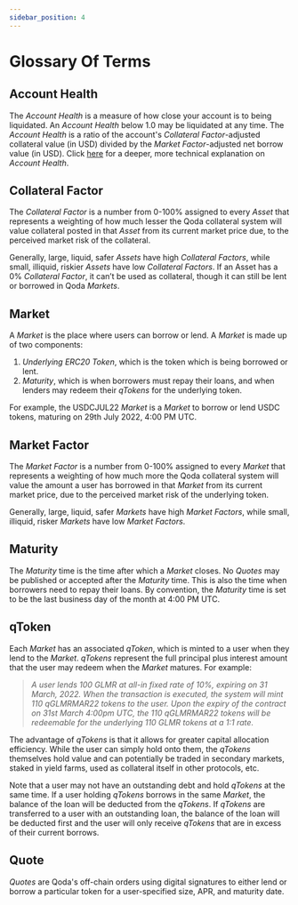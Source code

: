 ```yaml
---
sidebar_position: 4
---
```


# Glossary Of Terms

## Account Health

The *Account Health* is a measure of how close your account is to being liquidated. An *Account Health* below 1.0 may be liquidated at any time. The *Account Health* is a ratio of the account's *Collateral Factor*-adjusted collateral value (in USD) divided by the *Market Factor*-adjusted net borrow value (in USD). Click [here](/whitepaper/qoda-protocol#25-collateral-management) for a deeper, more technical explanation on *Account Health*. 

## Collateral Factor

The *Collateral Factor* is a number from 0-100% assigned to every *Asset* that represents a weighting of how much lesser the Qoda collateral system will value collateral posted in that *Asset* from its current market price due, to the perceived market risk of the collateral.

Generally, large, liquid, safer *Assets* have high *Collateral Factors*, while small, illiquid, riskier *Assets* have low *Collateral Factors*. If an Asset has a 0% *Collateral Factor*, it can’t be used as collateral, though it can still be lent or borrowed in Qoda *Markets*.

## Market

A *Market* is the place where users can borrow or lend. A *Market* is made up of two components:

1. *Underlying ERC20 Token*, which is the token which is being borrowed or lent.
2. *Maturity*, which is when borrowers must repay their loans, and when lenders may redeem their *qTokens* for the underlying token.

For example, the USDCJUL22 *Market* is a *Market* to borrow or lend USDC tokens, maturing on 29th July 2022, 4:00 PM UTC.

## Market Factor

The *Market Factor* is a number from 0-100% assigned to every *Market* that represents a weighting of how much more the Qoda collateral system will value the amount a user has borrowed in that *Market* from its current market price, due to the perceived market risk of the underlying token.

Generally, large, liquid, safer *Markets* have high *Market Factors*, while small, illiquid, risker *Markets* have low *Market Factors*.

## Maturity

The *Maturity* time is the time after which a *Market* closes. No *Quotes* may be published or accepted after the *Maturity* time. This is also the time when borrowers need to repay their loans. By convention, the *Maturity* time is set to be the last business day of the month at 4:00 PM UTC.

## qToken

Each *Market* has an associated *qToken*, which is minted to a user when they lend to the *Market*. *qTokens* represent the full principal plus interest amount that the user may redeem when the *Market* matures. For example: 

> *A user lends 100 GLMR at all-in fixed rate of 10%, expiring on 31 March, 2022. When the transaction is executed, the system will mint 110 qGLMRMAR22 tokens to the user. Upon the expiry of the contract on 31st March 4:00pm UTC, the 110 qGLMRMAR22 tokens will be redeemable for the underlying 110 GLMR tokens at a 1:1 rate.*

The advantage of *qTokens* is that it allows for greater capital allocation efficiency. While the user can simply hold onto them, the *qTokens* themselves hold value and can potentially be traded in secondary markets, staked in yield farms, used as collateral itself in other protocols, etc.

Note that a user may not have an outstanding debt and hold *qTokens* at the same time. If a user holding *qTokens* borrows in the same *Market*, the balance of the loan will be deducted from the *qTokens*. If *qTokens* are transferred to a user with an outstanding loan, the balance of the loan will be deducted first and the user will only receive *qTokens* that are in excess of their current borrows.

## Quote

*Quotes* are Qoda's off-chain orders using digital signatures to either lend or borrow a particular token for a user-specified size, APR, and maturity date.

